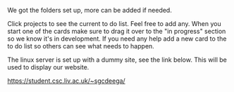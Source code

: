 We got the folders set up, more can be added if needed.

Click projects to see the current to do list. Feel free to add any. When you start one of the cards make sure to drag it over to the "in progress" section so we know it's in development. If you need any help add a new card to the to do list so others can see what needs to happen.

The linux server is set up with a dummy site, see the link below. This will be used to display our website.

https://student.csc.liv.ac.uk/~sgcdeega/
